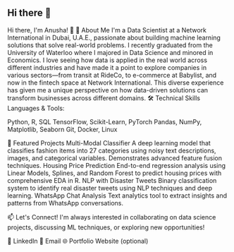 ## Hi there 👋

<!--
**Anu2711/Anu2711** is a ✨ _special_ ✨ repository because its `README.md` (this file) appears on your GitHub profile.

Here are some ideas to get you started:

- 🔭 I’m currently working on ...
- 🌱 I’m currently learning ...
- 👯 I’m looking to collaborate on ...
- 🤔 I’m looking for help with ...
- 💬 Ask me about ...
- 📫 How to reach me: ...
- 😄 Pronouns: ...
- ⚡ Fun fact: ...
-->

Hi there, I'm Anusha! 👋
🚀 About Me
I'm a Data Scientist at a Network International in Dubai, U.A.E., passionate about building machine learning solutions that solve real-world problems. I recently graduated from the University of Waterloo where I majored in Data Science and minored in Economics.
I love seeing how data is applied in the real world across different industries and have made it a point to explore companies in various sectors—from transit at RideCo, to e-commerce at Babylist, and now in the fintech space at Network International. This diverse experience has given me a unique perspective on how data-driven solutions can transform businesses across different domains.
🛠️ Technical Skills
Languages & Tools:

Python, R, SQL
TensorFlow, Scikit-Learn, PyTorch
Pandas, NumPy, Matplotlib, Seaborn
Git, Docker, Linux


🎯 Featured Projects
Multi-Modal Classifier
A deep learning model that classifies fashion items into 27 categories using noisy text descriptions, images, and categorical variables. Demonstrates advanced feature fusion techniques.
Housing Price Prediction
End-to-end regression analysis using Linear Models, Splines, and Random Forest to predict housing prices with comprehensive EDA in R.
NLP with Disaster Tweets
Binary classification system to identify real disaster tweets using NLP techniques and deep learning.
WhatsApp Chat Analysis
Text analytics tool to extract insights and patterns from WhatsApp conversations.

📫 Let's Connect!
I'm always interested in collaborating on data science projects, discussing ML techniques, or exploring new opportunities!

💼 LinkedIn
📧 Email
🌐 Portfolio Website (optional)
